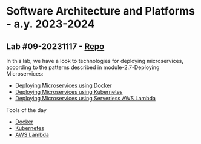 # Software Architecture and Platforms - a.y. 2023-2024

## Lab #09-20231117 - [Repo](https://github.com/pslab-unibo/sap-2023-2024.git) 

In this lab, we have a look to technologies for deploying microservices, according to the patterns described in module-2.7-Deploying Microservices:
- [Deploying Microservices using Docker](https://docs.google.com/document/d/15QAUpPf8OGb05geq6qKojvrY7zg0OP8B5IMqgEZ4nlI/edit?usp=sharing)
- [Deploying Microservices using Kubernetes](https://docs.google.com/document/d/16Sd413UjcnGv80FYOGlHLVr7ui5e4Rucyn_xI_v4ONQ/edit?usp=sharing)
- [Deploying Microservices using Serverless AWS Lambda](https://docs.google.com/document/d/1STT7P8rWksSnUAcHEz2gi45h41ONSyduYt6LfGCblro/edit?usp=sharing)

Tools of the day
- [Docker](https://docs.docker.com/)
- [Kubernetes](https://kubernetes.io/docs/home/)
- [AWS Lambda](https://docs.aws.amazon.com/lambda/)
